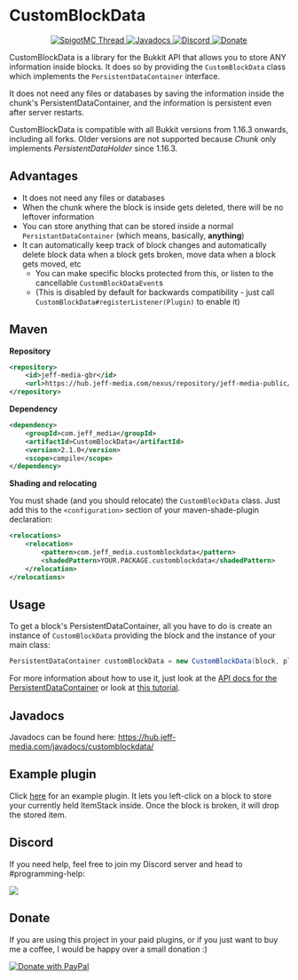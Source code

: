 # CustomBlockData
<!--- Buttons start -->
<!--suppress HtmlDeprecatedAttribute -->
<p align="center">
  <a href="https://www.spigotmc.org/threads/custom-block-data-persistentdatacontainer-for-blocks.512422/">
    <img src="https://static.jeff-media.com/img/button_spigotmc_thread.png?3" alt="SpigotMC Thread">
  </a>
  <a href="https://hub.jeff-media.com/javadocs/customblockdata">
    <img src="https://static.jeff-media.com/img/button_javadocs.png?3" alt="Javadocs">
  </a>
  <a href="https://discord.jeff-media.com/">
    <img src="https://static.jeff-media.com/img/button_discord.png?3" alt="Discord">
  </a>
  <a href="https://paypal.me/mfnalex">
    <img src="https://static.jeff-media.com/img/button_donate.png?3" alt="Donate">
  </a>
</p>
<!--- Buttons end -->

CustomBlockData is a library for the Bukkit API that allows you to store ANY information inside blocks.
It does so by providing the `CustomBlockData` class which implements the `PersistentDataContainer` interface.

It does not need any files or databases by saving the information inside the chunk's PersistentDataContainer, and the information is persistent even after server restarts.

CustomBlockData is compatible with all Bukkit versions from 1.16.3 onwards, including all forks. Older versions are not supported because *Chunk* only implements *PersistentDataHolder* since 1.16.3.

## Advantages

- It does not need any files or databases
- When the chunk where the block is inside gets deleted, there will be no leftover information
- You can store anything that can be stored inside a normal `PersistantDataContainer` (which means, basically, **anything**)
- It can automatically keep track of block changes and automatically delete block data when a block gets broken, move data when a block gets moved, etc
  - You can make specific blocks protected from this, or listen to the cancellable `CustomBlockDataEvent`s 
  - (This is disabled by default for backwards compatibility - just call `CustomBlockData#registerListener(Plugin)` to enable it) 

## Maven

**Repository**

```xml
<repository>
    <id>jeff-media-gbr</id>
    <url>https://hub.jeff-media.com/nexus/repository/jeff-media-public/</url>
</repository>
```

**Dependency**
```xml
<dependency>
    <groupId>com.jeff_media</groupId>
    <artifactId>CustomBlockData</artifactId>
    <version>2.1.0</version>
    <scope>compile</scope>
</dependency>
```

**Shading and relocating**

You must shade (and you should relocate) the `CustomBlockData` class. Just add this to
the `<configuration>` section of your maven-shade-plugin declaration:

```xml
<relocations>
    <relocation>
        <pattern>com.jeff_media.customblockdata</pattern>
        <shadedPattern>YOUR.PACKAGE.customblockdata</shadedPattern>
    </relocation>
</relocations>
```

## Usage

To get a block's PersistentDataContainer, all you have to do is create an instance of `CustomBlockData` providing the block and
the instance of your main class:

```java
PersistentDataContainer customBlockData = new CustomBlockData(block, plugin);
```

For more information about how to use it, just look at the [API docs for the PersistentDataContainer](https://hub.spigotmc.org/javadocs/spigot/org/bukkit/persistence/PersistentDataContainer.html) or look at [this tutorial](https://www.spigotmc.org/threads/a-guide-to-1-14-persistentdataholder-api.371200/).

## Javadocs

Javadocs can be found here: https://hub.jeff-media.com/javadocs/customblockdata/

## Example plugin

Click [here](https://github.com/JEFF-Media-GbR/CustomBlockData-Example) for an example plugin.
It lets you left-click on a block to store your currently held ItemStack inside. Once the block is broken,
it will drop the stored item.

## Discord

If you need help, feel free to join my Discord server and head to #programming-help:

<a href="https://discord.jeff-media.de"><img src="https://api.jeff-media.de/img/discord1.png"></a>

## Donate

If you are using this project in your paid plugins, or if you just want to buy me a coffee, I would be happy over a small donation :)

<a href="https://paypal.me/mfnalex"><img src="https://www.paypalobjects.com/en_US/DK/i/btn/btn_donateCC_LG.gif" border="0" name="submit" title="PayPal - The safer, easier way to pay online!" alt="Donate with PayPal" /></a>

